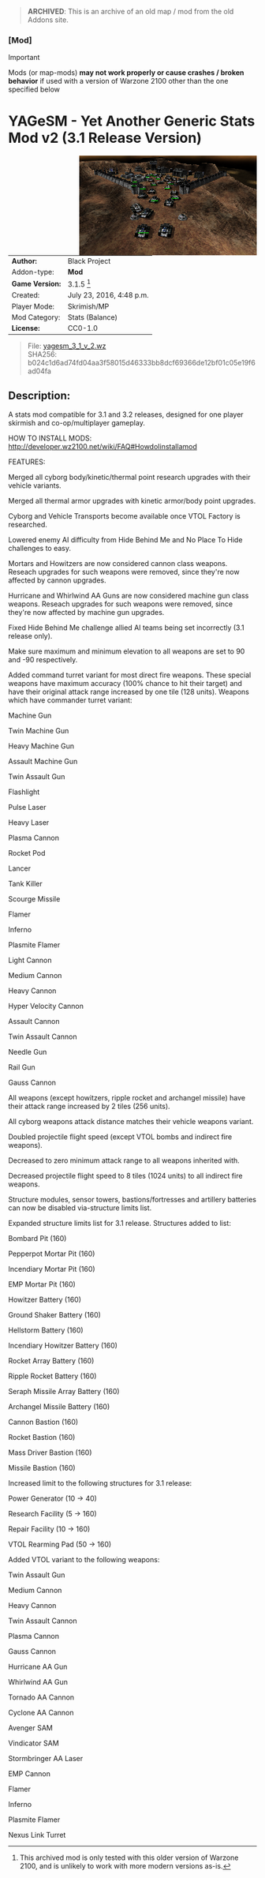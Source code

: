 > **ARCHIVED**: This is an archive of an old map / mod from the old Addons site.

### [Mod]

> [!IMPORTANT]
> Mods (or map-mods) **may not work properly or cause crashes / broken behavior** if used with a version of Warzone 2100 other than the one specified below

# YAGeSM - Yet Another Generic Stats Mod v2 (3.1 Release Version)

<img src="./preview.jpg" align="right" />

| | |
| - | - |
| __Author:__ | Black Project |
| Addon-type: | __Mod__ |
| __Game Version:__ | 3.1.5 [^1] |
| Created: | July 23, 2016, 4:48 p.m. |
| Player Mode: | Skrimish/MP |
| Mod Category: | Stats (Balance) |
| __License:__ | CC0-1.0 |

> File: [yagesm_3_1_v_2.wz](https://github.com/Warzone2100/old-addons-site/raw/main/assets/298/yagesm_3_1_v_2.wz)  
> SHA256: b024c1d6ad74fd04aa3f58015d46333bb8dcf69366de12bf01c05e19f6ad04fa

## Description:

A stats mod compatible for 3.1 and 3.2 releases, designed for one player skirmish and co-op/multiplayer gameplay.

HOW TO INSTALL MODS: http://developer.wz2100.net/wiki/FAQ#HowdoIinstallamod

FEATURES:

Merged all cyborg body/kinetic/thermal point research upgrades with their vehicle variants.

Merged all thermal armor upgrades with kinetic armor/body point upgrades.

Cyborg and Vehicle Transports become available once VTOL Factory is researched.

Lowered enemy AI difficulty from Hide Behind Me and No Place To Hide challenges to easy.

Mortars and Howitzers are now considered cannon class weapons. Reseach upgrades for such weapons were removed, since they're now affected by cannon upgrades.

Hurricane and Whirlwind AA Guns are now considered machine gun class weapons. Reseach upgrades for such weapons were removed, since they're now affected by machine gun upgrades.

Fixed Hide Behind Me challenge allied AI teams being set incorrectly (3.1 release only).

Make sure maximum and minimum elevation to all weapons are set to 90 and -90 respectively.

Added command turret variant for most direct fire weapons. These special weapons have maximum accuracy (100% chance to hit their target) and have their original attack range increased by one tile (128 units). Weapons which have commander turret variant:

Machine Gun

Twin Machine Gun

Heavy Machine Gun

Assault Machine Gun

Twin Assault Gun

Flashlight

Pulse Laser

Heavy Laser

Plasma Cannon

Rocket Pod

Lancer

Tank Killer

Scourge Missile

Flamer

Inferno

Plasmite Flamer

Light Cannon

Medium Cannon

Heavy Cannon

Hyper Velocity Cannon

Assault Cannon

Twin Assault Cannon

Needle Gun

Rail Gun

Gauss Cannon

All weapons (except howitzers, ripple rocket and archangel missile) have their attack range increased by 2 tiles (256 units).

All cyborg weapons attack distance matches their vehicle weapons variant.

Doubled projectile flight speed (except VTOL bombs and indirect fire weapons).

Decreased to zero minimum attack range to all weapons inherited with.

Decreased projectile flight speed to 8 tiles (1024 units) to all indirect fire weapons.

Structure modules, sensor towers, bastions/fortresses and artillery batteries can now be disabled via-structure limits list.

Expanded structure limits list for 3.1 release. Structures added to list:

Bombard Pit (160)

Pepperpot Mortar Pit (160)

Incendiary Mortar Pit (160)

EMP Mortar Pit (160)

Howitzer Battery (160)

Ground Shaker Battery (160)

Hellstorm Battery (160)

Incendiary Howitzer Battery (160)

Rocket Array Battery (160)

Ripple Rocket Battery (160)

Seraph Missile Array Battery (160)

Archangel Missile Battery (160)

Cannon Bastion (160)

Rocket Bastion (160)

Mass Driver Bastion (160)

Missile Bastion (160)

Increased limit to the following structures for 3.1 release:

Power Generator (10 -> 40)

Research Facility (5 -> 160)

Repair Facility (10 -> 160)

VTOL Rearming Pad (50 -> 160)

Added VTOL variant to the following weapons:

Twin Assault Gun

Medium Cannon

Heavy Cannon

Twin Assault Cannon

Plasma Cannon

Gauss Cannon

Hurricane AA Gun

Whirlwind AA Gun

Tornado AA Cannon

Cyclone AA Cannon

Avenger SAM

Vindicator SAM

Stormbringer AA Laser

EMP Cannon

Flamer

Inferno

Plasmite Flamer

Nexus Link Turret

[^1]: This archived mod is only tested with this older version of Warzone 2100, and is unlikely to work with more modern versions as-is.
